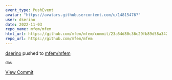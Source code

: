 ```yaml
---
event_type: PushEvent
avatar: "https://avatars.githubusercontent.com/u/14815476?"
user: dserino
date: 2022-11-03
repo_name: mfem/mfem
html_url: https://github.com/mfem/mfem/commit/23a54d80c36c29fb89d58a342311000083ecf920
repo_url: https://github.com/mfem/mfem
---
```


<a href='https://github.com/dserino' target='_blank'>dserino</a> pushed to <a href='https://github.com/mfem/mfem' target='_blank'>mfem/mfem</a>

<small>das</small>

<a href='https://github.com/mfem/mfem/commit/23a54d80c36c29fb89d58a342311000083ecf920' target='_blank'>View Commit</a>